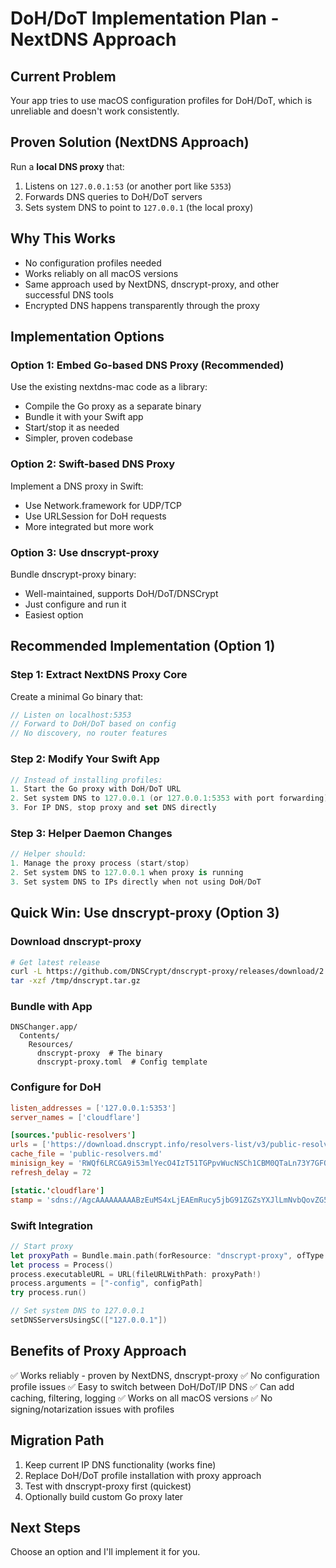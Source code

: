 # DoH/DoT Implementation Plan - NextDNS Approach

## Current Problem
Your app tries to use macOS configuration profiles for DoH/DoT, which is unreliable and doesn't work consistently.

## Proven Solution (NextDNS Approach)
Run a **local DNS proxy** that:
1. Listens on `127.0.0.1:53` (or another port like `5353`)
2. Forwards DNS queries to DoH/DoT servers
3. Sets system DNS to point to `127.0.0.1` (the local proxy)

## Why This Works
- No configuration profiles needed
- Works reliably on all macOS versions
- Same approach used by NextDNS, dnscrypt-proxy, and other successful DNS tools
- Encrypted DNS happens transparently through the proxy

## Implementation Options

### Option 1: Embed Go-based DNS Proxy (Recommended)
Use the existing nextdns-mac code as a library:
- Compile the Go proxy as a separate binary
- Bundle it with your Swift app
- Start/stop it as needed
- Simpler, proven codebase

### Option 2: Swift-based DNS Proxy
Implement a DNS proxy in Swift:
- Use Network.framework for UDP/TCP
- Use URLSession for DoH requests
- More integrated but more work

### Option 3: Use dnscrypt-proxy
Bundle dnscrypt-proxy binary:
- Well-maintained, supports DoH/DoT/DNSCrypt
- Just configure and run it
- Easiest option

## Recommended Implementation (Option 1)

### Step 1: Extract NextDNS Proxy Core
Create a minimal Go binary that:
```go
// Listen on localhost:5353
// Forward to DoH/DoT based on config
// No discovery, no router features
```

### Step 2: Modify Your Swift App
```swift
// Instead of installing profiles:
1. Start the Go proxy with DoH/DoT URL
2. Set system DNS to 127.0.0.1 (or 127.0.0.1:5353 with port forwarding)
3. For IP DNS, stop proxy and set DNS directly
```

### Step 3: Helper Daemon Changes
```swift
// Helper should:
1. Manage the proxy process (start/stop)
2. Set system DNS to 127.0.0.1 when proxy is running
3. Set system DNS to IPs directly when not using DoH/DoT
```

## Quick Win: Use dnscrypt-proxy (Option 3)

### Download dnscrypt-proxy
```bash
# Get latest release
curl -L https://github.com/DNSCrypt/dnscrypt-proxy/releases/download/2.1.5/dnscrypt-proxy-macos_arm64-2.1.5.tar.gz -o /tmp/dnscrypt.tar.gz
tar -xzf /tmp/dnscrypt.tar.gz
```

### Bundle with App
```
DNSChanger.app/
  Contents/
    Resources/
      dnscrypt-proxy  # The binary
      dnscrypt-proxy.toml  # Config template
```

### Configure for DoH
```toml
listen_addresses = ['127.0.0.1:5353']
server_names = ['cloudflare']

[sources.'public-resolvers']
urls = ['https://download.dnscrypt.info/resolvers-list/v3/public-resolvers.md']
cache_file = 'public-resolvers.md'
minisign_key = 'RWQf6LRCGA9i53mlYecO4IzT51TGPpvWucNSCh1CBM0QTaLn73Y7GFO3'
refresh_delay = 72

[static.'cloudflare']
stamp = 'sdns://AgcAAAAAAAAABzEuMS4xLjEAEmRucy5jbG91ZGZsYXJlLmNvbQovZG5zLXF1ZXJ5'
```

### Swift Integration
```swift
// Start proxy
let proxyPath = Bundle.main.path(forResource: "dnscrypt-proxy", ofType: nil)
let process = Process()
process.executableURL = URL(fileURLWithPath: proxyPath!)
process.arguments = ["-config", configPath]
try process.run()

// Set system DNS to 127.0.0.1
setDNSServersUsingSC(["127.0.0.1"])
```

## Benefits of Proxy Approach
✅ Works reliably - proven by NextDNS, dnscrypt-proxy
✅ No configuration profile issues
✅ Easy to switch between DoH/DoT/IP DNS
✅ Can add caching, filtering, logging
✅ Works on all macOS versions
✅ No signing/notarization issues with profiles

## Migration Path
1. Keep current IP DNS functionality (works fine)
2. Replace DoH/DoT profile installation with proxy approach
3. Test with dnscrypt-proxy first (quickest)
4. Optionally build custom Go proxy later

## Next Steps
Choose an option and I'll implement it for you.
